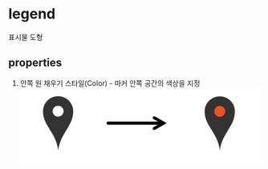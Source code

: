 # legend
표시물 도형
## properties
1. 안쪽 원 채우기 스타일(Color) - 마커 안쪽 공간의 색상을 지정  
![마커-innerCircleFillStyle적용결과][marker-02]


[marker-02]: ../images/marker-02.png